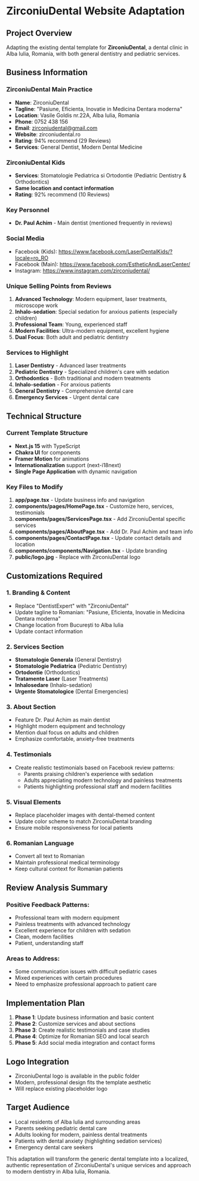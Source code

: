 # ZirconiuDental Website Adaptation

## Project Overview
Adapting the existing dental template for **ZirconiuDental**, a dental clinic in Alba Iulia, Romania, with both general dentistry and pediatric services.

## Business Information

### ZirconiuDental Main Practice
- **Name**: ZirconiuDental
- **Tagline**: "Pasiune, Eficienta, Inovatie in Medicina Dentara moderna"
- **Location**: Vasile Goldis nr.22A, Alba Iulia, Romania
- **Phone**: 0752 438 156
- **Email**: zirconiudental@gmail.com
- **Website**: zirconiudental.ro
- **Rating**: 94% recommend (29 Reviews)
- **Services**: General Dentist, Modern Dental Medicine

### ZirconiuDental Kids
- **Services**: Stomatologie Pediatrica si Ortodontie (Pediatric Dentistry & Orthodontics)
- **Same location and contact information**
- **Rating**: 92% recommend (10 Reviews)

### Key Personnel
- **Dr. Paul Achim** - Main dentist (mentioned frequently in reviews)

### Social Media
- Facebook (Kids): https://www.facebook.com/LaserDentalKids/?locale=ro_RO
- Facebook (Main): https://www.facebook.com/EstheticAndLaserCenter/
- Instagram: https://www.instagram.com/zirconiudental/

### Unique Selling Points from Reviews
1. **Advanced Technology**: Modern equipment, laser treatments, microscope work
2. **Inhalo-sedation**: Special sedation for anxious patients (especially children)
3. **Professional Team**: Young, experienced staff
4. **Modern Facilities**: Ultra-modern equipment, excellent hygiene
5. **Dual Focus**: Both adult and pediatric dentistry

### Services to Highlight
1. **Laser Dentistry** - Advanced laser treatments
2. **Pediatric Dentistry** - Specialized children's care with sedation
3. **Orthodontics** - Both traditional and modern treatments
4. **Inhalo-sedation** - For anxious patients
5. **General Dentistry** - Comprehensive dental care
6. **Emergency Services** - Urgent dental care

## Technical Structure

### Current Template Structure
- **Next.js 15** with TypeScript
- **Chakra UI** for components
- **Framer Motion** for animations
- **Internationalization** support (next-i18next)
- **Single Page Application** with dynamic navigation

### Key Files to Modify
1. **app/page.tsx** - Update business info and navigation
2. **components/pages/HomePage.tsx** - Customize hero, services, testimonials
3. **components/pages/ServicesPage.tsx** - Add ZirconiuDental specific services
4. **components/pages/AboutPage.tsx** - Add Dr. Paul Achim and team info
5. **components/pages/ContactPage.tsx** - Update contact details and location
6. **components/components/Navigation.tsx** - Update branding
7. **public/logo.jpg** - Replace with ZirconiuDental logo

## Customizations Required

### 1. Branding & Content
- Replace "DentistExpert" with "ZirconiuDental"
- Update tagline to Romanian: "Pasiune, Eficienta, Inovatie in Medicina Dentara moderna"
- Change location from București to Alba Iulia
- Update contact information

### 2. Services Section
- **Stomatologie Generala** (General Dentistry)
- **Stomatologie Pediatrica** (Pediatric Dentistry)
- **Ortodontie** (Orthodontics) 
- **Tratamente Laser** (Laser Treatments)
- **Inhalosedare** (Inhalo-sedation)
- **Urgente Stomatologice** (Dental Emergencies)

### 3. About Section
- Feature Dr. Paul Achim as main dentist
- Highlight modern equipment and technology
- Mention dual focus on adults and children
- Emphasize comfortable, anxiety-free treatments

### 4. Testimonials
- Create realistic testimonials based on Facebook review patterns:
  - Parents praising children's experience with sedation
  - Adults appreciating modern technology and painless treatments
  - Patients highlighting professional staff and modern facilities

### 5. Visual Elements
- Replace placeholder images with dental-themed content
- Update color scheme to match ZirconiuDental branding
- Ensure mobile responsiveness for local patients

### 6. Romanian Language
- Convert all text to Romanian
- Maintain professional medical terminology
- Keep cultural context for Romanian patients

## Review Analysis Summary

### Positive Feedback Patterns:
- Professional team with modern equipment
- Painless treatments with advanced technology
- Excellent experience for children with sedation
- Clean, modern facilities
- Patient, understanding staff

### Areas to Address:
- Some communication issues with difficult pediatric cases
- Mixed experiences with certain procedures
- Need to emphasize professional approach to patient care

## Implementation Plan

1. **Phase 1**: Update business information and basic content
2. **Phase 2**: Customize services and about sections
3. **Phase 3**: Create realistic testimonials and case studies
4. **Phase 4**: Optimize for Romanian SEO and local search
5. **Phase 5**: Add social media integration and contact forms

## Logo Integration
- ZirconiuDental logo is available in the public folder
- Modern, professional design fits the template aesthetic
- Will replace existing placeholder logo

## Target Audience
- Local residents of Alba Iulia and surrounding areas
- Parents seeking pediatric dental care
- Adults looking for modern, painless dental treatments
- Patients with dental anxiety (highlighting sedation services)
- Emergency dental care seekers

This adaptation will transform the generic dental template into a localized, authentic representation of ZirconiuDental's unique services and approach to modern dentistry in Alba Iulia, Romania.
